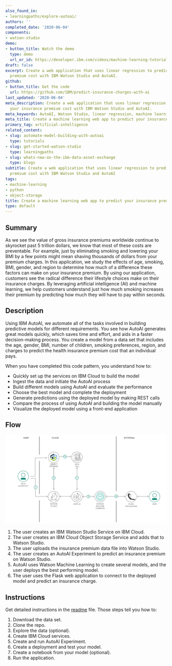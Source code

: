 ```yaml
---
also_found_in:
- learningpaths/explore-autoai/
authors: ''
completed_date: '2020-06-04'
components:
- watson-studio
demo:
- button_title: Watch the demo
  type: demo
  url_or_id: https://developer.ibm.com/videos/machine-learning-tutorial-ibm-watson-autoai-data-exploration-and-visualization
draft: false
excerpt: Create a web application that uses linear regression to predict your insurance
  premium cost with IBM Watson Studio and AutoAI.
github:
- button_title: Get the code
  url: https://github.com/IBM/predict-insurance-charges-with-ai
last_updated: '2020-06-04'
meta_description: Create a web application that uses linear regression to predict
  your insurance premium cost with IBM Watson Studio and AutoAI.
meta_keywords: AutoAI, Watson Studio, linear regression, machine learning
meta_title: Create a machine learning web app to predict your insurance premium cost
primary_tag: artificial-intelligence
related_content:
- slug: automate-model-building-with-autoai
  type: tutorials
- slug: get-started-watson-studio
  type: learningpaths
- slug: whats-new-on-the-ibm-data-asset-exchange
  type: blogs
subtitle: Create a web application that uses linear regression to predict your insurance
  premium cost with IBM Watson Studio and AutoAI
tags:
- machine-learning
- python
- object-storage
title: Create a machine learning web app to predict your insurance premium cost
type: default
---
```


## Summary

As we see the value of gross insurance premiums worldwide continue to skyrocket past 5 trillion dollars, we know that most of these costs are preventable. For example, just by eliminating smoking and lowering your BMI by a few points might mean shaving thousands of dollars from your premium charges. In this application, we study the effects of age, smoking, BMI, gender, and region to determine how much of a difference these factors can make on your insurance premium. By using our application, customers see the radical difference their lifestyle choices make on their insurance charges. By leveraging artificial intelligence (AI) and machine learning, we help customers understand just how much smoking increases their premium by predicting how much they will have to pay within seconds.

## Description

Using IBM AutoAI, we automate all of the tasks involved in building predictive models for different requirements. You see how AutoAI generates great models quickly, which saves time and effort, and aids in a faster decision-making process. You create a model from a data set that includes the age, gender, BMI, number of children, smoking preferences, region, and charges to predict the health insurance premium cost that an individual pays.

When you have completed this code pattern, you understand how to:

* Quickly set up the services on IBM Cloud to build the model
* Ingest the data and initiate the AutoAI process
* Build different models using AutoAI and evaluate the performance
* Choose the best model and complete the deployment
* Generate predictions using the deployed model by making REST calls
* Compare the process of using AutoAI and building the model manually
* Visualize the deployed model using a front-end application

## Flow

![Predict insurance premium flow diagram](images/create-an-application-to-predict-your-insurance-premium-cost-with-autoai.png)

1. The user creates an IBM Watson Studio Service on IBM Cloud.
1. The user creates an IBM Cloud Object Storage Service and adds that to Watson Studio.
1. The user uploads the insurance premium data file into Watson Studio.
1. The user creates an AutoAI Experiment to predict an insurance premium on Watson Studio.
1. AutoAI uses Watson Machine Learning to create several models, and the user deploys the best performing model.
1. The user uses the Flask web application to connect to the deployed model and predict an insurance charge.

## Instructions

Get detailed instructions in the [readme](https://github.com/IBM/predict-insurance-charges-with-ai/blob/master/README.md) file. Those steps tell you how to:

1. Download the data set.
1. Clone the repo.
1. Explore the data (optional).
1. Create IBM Cloud services.
1. Create and run AutoAI Experiment.
1. Create a deployment and test your model.
1. Create a notebook from your model (optional).
1. Run the application.